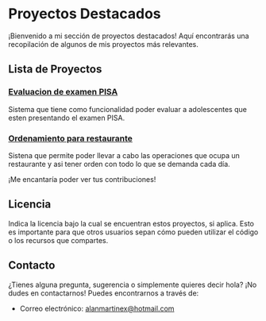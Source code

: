 # Proyectos Destacados

¡Bienvenido a mi sección de proyectos destacados! Aquí encontrarás una recopilación de algunos de mis proyectos más relevantes.

## Lista de Proyectos

### [Evaluacion de examen PISA](https://github.com/Perrofa/TC1028-Proyecto_Demo.git)
Sistema que tiene como funcionalidad poder evaluar a adolescentes que esten presentando el examen PISA.

### [Ordenamiento para restaurante](https://github.com/Perrofa/Proyecto.git)
Sistena que permite poder llevar a cabo las operaciones que ocupa un restaurante y asi tener orden con todo lo que se demanda cada día.

¡Me encantaría poder ver tus contribuciones!

## Licencia

Indica la licencia bajo la cual se encuentran estos proyectos, si aplica. Esto es importante para que otros usuarios sepan cómo pueden utilizar el código o los recursos que compartes.

## Contacto

¿Tienes alguna pregunta, sugerencia o simplemente quieres decir hola? ¡No dudes en contactarnos! Puedes encontrarnos a través de:

- Correo electrónico: alanmartinex@hotmail.com
